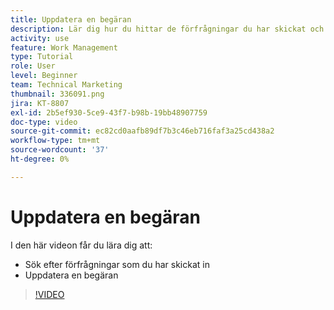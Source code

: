```yaml
---
title: Uppdatera en begäran
description: Lär dig hur du hittar de förfrågningar du har skickat och gör en uppdatering av förfrågningarna i [!DNL  Workfront].
activity: use
feature: Work Management
type: Tutorial
role: User
level: Beginner
team: Technical Marketing
thumbnail: 336091.png
jira: KT-8807
exl-id: 2b5ef930-5ce9-43f7-b98b-19bb48907759
doc-type: video
source-git-commit: ec82cd0aafb89df7b3c46eb716faf3a25cd438a2
workflow-type: tm+mt
source-wordcount: '37'
ht-degree: 0%

---
```


# Uppdatera en begäran

I den här videon får du lära dig att:

* Sök efter förfrågningar som du har skickat in
* Uppdatera en begäran

>[!VIDEO](https://video.tv.adobe.com/v/336091/?quality=12&learn=on)
